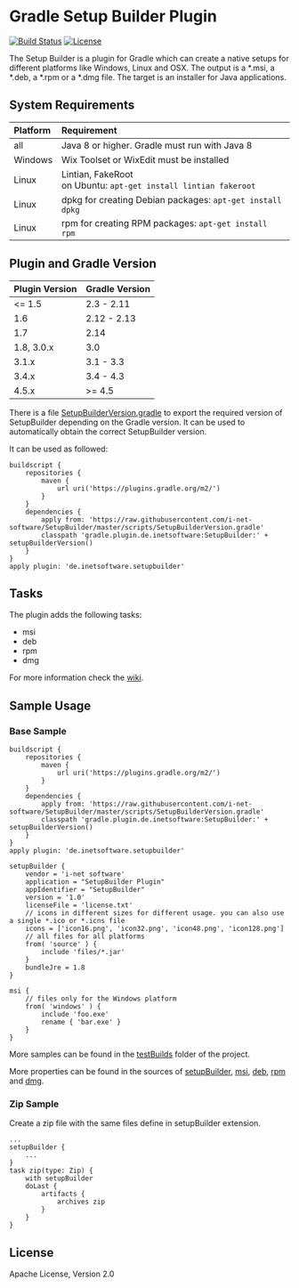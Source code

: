 Gradle Setup Builder Plugin
====

[![Build Status](https://travis-ci.org/i-net-software/SetupBuilder.svg)](https://travis-ci.org/i-net-software/SetupBuilder)
[![License](https://img.shields.io/badge/license-Apache_License_2.0-blue.svg)](https://github.com/i-net-software/SetupBuilder/blob/master/license.txt)

The Setup Builder is a plugin for Gradle which can create a native setups for different platforms like Windows, Linux and OSX. The output is a *.msi, a *.deb, a *.rpm or a *.dmg file. The target is an installer for Java applications.

System Requirements
----
| Platform  | Requirement                                                          |
| :---------| :------------------------------------------------------------------- |
| all       | Java 8 or higher. Gradle must run with Java 8                        |
| Windows   | Wix Toolset or WixEdit must be installed                             |
| Linux     | Lintian, FakeRoot <br> on Ubuntu: `apt-get install lintian fakeroot` |
| Linux     | dpkg for creating Debian packages: `apt-get install dpkg`         |
| Linux     | rpm for creating RPM packages: `apt-get install rpm`              |

Plugin and Gradle Version
----
| Plugin Version | Gradle Version |
| :--------------| :------------- |
| <= 1.5         | 2.3 - 2.11     |
| 1.6            | 2.12 - 2.13    |
| 1.7            | 2.14           |
| 1.8, 3.0.x     | 3.0            |
| 3.1.x          | 3.1 - 3.3      |
| 3.4.x          | 3.4 - 4.3      |
| 4.5.x          | >= 4.5         |

There is a file [SetupBuilderVersion.gradle](scripts/SetupBuilderVersion.gradle) to export the required version of SetupBuilder depending on the Gradle version. It can be used to automatically obtain the correct SetupBuilder version.

It can be used as followed:

    buildscript {
        repositories {
            maven {
                url uri('https://plugins.gradle.org/m2/')
            }
        }
        dependencies {
            apply from: 'https://raw.githubusercontent.com/i-net-software/SetupBuilder/master/scripts/SetupBuilderVersion.gradle'
            classpath 'gradle.plugin.de.inetsoftware:SetupBuilder:' + setupBuilderVersion()
        }
    }
    apply plugin: 'de.inetsoftware.setupbuilder'

Tasks
----

The plugin adds the following tasks:
* msi
* deb
* rpm
* dmg

For more information check the [wiki](https://github.com/i-net-software/SetupBuilder/wiki).

Sample Usage
----
### Base Sample

    buildscript {
        repositories {
            maven {
                url uri('https://plugins.gradle.org/m2/')
            }
        }
        dependencies {
            apply from: 'https://raw.githubusercontent.com/i-net-software/SetupBuilder/master/scripts/SetupBuilderVersion.gradle'
            classpath 'gradle.plugin.de.inetsoftware:SetupBuilder:' + setupBuilderVersion()
        }
    }
    apply plugin: 'de.inetsoftware.setupbuilder'
    
    setupBuilder {
        vendor = 'i-net software'
        application = "SetupBuilder Plugin"
        appIdentifier = "SetupBuilder"
        version = '1.0'
        licenseFile = 'license.txt'
        // icons in different sizes for different usage. you can also use a single *.ico or *.icns file
        icons = ['icon16.png', 'icon32.png', 'icon48.png', 'icon128.png']
        // all files for all platforms
        from( 'source' ) {
            include 'files/*.jar'
        }
        bundleJre = 1.8
    }
    
    msi {
        // files only for the Windows platform
        from( 'windows' ) {
            include 'foo.exe'
            rename { 'bar.exe' }
        }
    }

More samples can be found in the [testBuilds][testBuilds] folder of the project.

More properties can be found in the sources of [setupBuilder][setupBuilder], [msi][msi], [deb][deb], [rpm][rpm] and [dmg][dmg].

### Zip Sample
Create a zip file with the same files define in setupBuilder extension.

    ...
    setupBuilder {
        ...
    }
    task zip(type: Zip) {
        with setupBuilder
        doLast {
            artifacts {
                archives zip
            }
        }
    }


License
----
Apache License, Version 2.0

[testBuilds]: https://github.com/i-net-software/SetupBuilder/blob/master/testBuilds/setupBuilder.gradle
[setupBuilder]: https://github.com/i-net-software/SetupBuilder/blob/master/src/com/inet/gradle/setup/SetupBuilder.java
[msi]: https://github.com/i-net-software/SetupBuilder/blob/master/src/com/inet/gradle/setup/msi/Msi.java
[deb]: https://github.com/i-net-software/SetupBuilder/blob/master/src/com/inet/gradle/setup/unix/deb/Deb.java
[rpm]: https://github.com/i-net-software/SetupBuilder/blob/master/src/com/inet/gradle/setup/unix/rpm/Rpm.java
[dmg]: https://github.com/i-net-software/SetupBuilder/blob/master/src/com/inet/gradle/setup/dmg/Dmg.java
